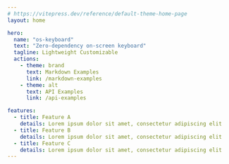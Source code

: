 ```yaml
---
# https://vitepress.dev/reference/default-theme-home-page
layout: home

hero:
  name: "os-keyboard"
  text: "Zero-dependency on-screen keyboard"
  tagline: Lightweight Customizable
  actions:
    - theme: brand
      text: Markdown Examples
      link: /markdown-examples
    - theme: alt
      text: API Examples
      link: /api-examples

features:
  - title: Feature A
    details: Lorem ipsum dolor sit amet, consectetur adipiscing elit
  - title: Feature B
    details: Lorem ipsum dolor sit amet, consectetur adipiscing elit
  - title: Feature C
    details: Lorem ipsum dolor sit amet, consectetur adipiscing elit
---
```


